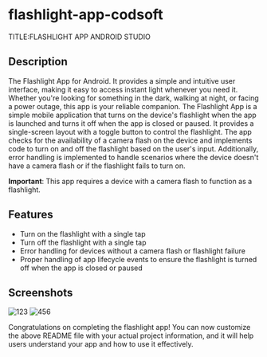 # flashlight-app-codsoft
TITLE:FLASHLIGHT APP
ANDROID STUDIO

## Description

The Flashlight App for Android.
It provides a simple and intuitive user interface, making it easy to access instant light whenever you need it. 
Whether you're looking for something in the dark, walking at night, or facing a power outage, this app is your reliable companion.
The Flashlight App is a simple mobile application that turns on the device's flashlight when the app is launched and turns it off when the app is closed or paused. It provides a single-screen layout with a toggle button to control the flashlight. The app checks for the availability of a camera flash on the device and implements code to turn on and off the flashlight based on the user's input. Additionally, error handling is implemented to handle scenarios where the device doesn't have a camera flash or if the flashlight fails to turn on.

**Important**: This app requires a device with a camera flash to function as a flashlight.

## Features

- Turn on the flashlight with a single tap
- Turn off the flashlight with a single tap
- Error handling for devices without a camera flash or flashlight failure
- Proper handling of app lifecycle events to ensure the flashlight is turned off when the app is closed or paused

## Screenshots

![123](https://github.com/YogitaAmbure13/flashlight-app-codsoft/assets/140909421/25460545-2e09-4336-bda3-43f3fe3486ad)
![456](https://github.com/YogitaAmbure13/flashlight-app-codsoft/assets/140909421/c968eb7c-7760-460e-b826-0f12fbc3787d)

Congratulations on completing the flashlight app! You can now customize the above README file with your actual project information, and it will help users understand your app and how to use it effectively.





